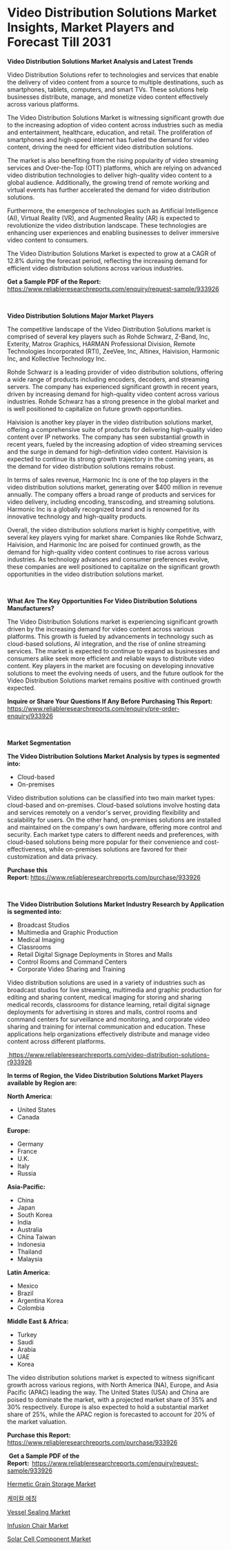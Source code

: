 <p><h1>Video Distribution Solutions Market Insights, Market Players and Forecast Till 2031</h1></p><p><strong>Video Distribution Solutions Market Analysis and Latest Trends</strong></p>
<p><p>Video Distribution Solutions refer to technologies and services that enable the delivery of video content from a source to multiple destinations, such as smartphones, tablets, computers, and smart TVs. These solutions help businesses distribute, manage, and monetize video content effectively across various platforms.</p><p>The Video Distribution Solutions Market is witnessing significant growth due to the increasing adoption of video content across industries such as media and entertainment, healthcare, education, and retail. The proliferation of smartphones and high-speed internet has fueled the demand for video content, driving the need for efficient video distribution solutions.</p><p>The market is also benefiting from the rising popularity of video streaming services and Over-the-Top (OTT) platforms, which are relying on advanced video distribution technologies to deliver high-quality video content to a global audience. Additionally, the growing trend of remote working and virtual events has further accelerated the demand for video distribution solutions.</p><p>Furthermore, the emergence of technologies such as Artificial Intelligence (AI), Virtual Reality (VR), and Augmented Reality (AR) is expected to revolutionize the video distribution landscape. These technologies are enhancing user experiences and enabling businesses to deliver immersive video content to consumers.</p><p>The Video Distribution Solutions Market is expected to grow at a CAGR of 12.8% during the forecast period, reflecting the increasing demand for efficient video distribution solutions across various industries.</p></p>
<p><strong>Get a Sample PDF of the Report:&nbsp;</strong> <a href="https://www.reliableresearchreports.com/enquiry/request-sample/933926">https://www.reliableresearchreports.com/enquiry/request-sample/933926</a></p>
<p>&nbsp;</p>
<p><strong>Video Distribution Solutions Major Market Players</strong></p>
<p><p>The competitive landscape of the Video Distribution Solutions market is comprised of several key players such as Rohde Schwarz, Z-Band, Inc, Exterity, Matrox Graphics, HARMAN Professional Division, Remote Technologies Incorporated (RTI), ZeeVee, Inc, Altinex, Haivision, Harmonic Inc, and Kollective Technology Inc. </p><p>Rohde Schwarz is a leading provider of video distribution solutions, offering a wide range of products including encoders, decoders, and streaming servers. The company has experienced significant growth in recent years, driven by increasing demand for high-quality video content across various industries. Rohde Schwarz has a strong presence in the global market and is well positioned to capitalize on future growth opportunities.</p><p>Haivision is another key player in the video distribution solutions market, offering a comprehensive suite of products for delivering high-quality video content over IP networks. The company has seen substantial growth in recent years, fueled by the increasing adoption of video streaming services and the surge in demand for high-definition video content. Haivision is expected to continue its strong growth trajectory in the coming years, as the demand for video distribution solutions remains robust.</p><p>In terms of sales revenue, Harmonic Inc is one of the top players in the video distribution solutions market, generating over $400 million in revenue annually. The company offers a broad range of products and services for video delivery, including encoding, transcoding, and streaming solutions. Harmonic Inc is a globally recognized brand and is renowned for its innovative technology and high-quality products.</p><p>Overall, the video distribution solutions market is highly competitive, with several key players vying for market share. Companies like Rohde Schwarz, Haivision, and Harmonic Inc are poised for continued growth, as the demand for high-quality video content continues to rise across various industries. As technology advances and consumer preferences evolve, these companies are well positioned to capitalize on the significant growth opportunities in the video distribution solutions market.</p></p>
<p>&nbsp;</p>
<p><strong>What Are The Key Opportunities For Video Distribution Solutions Manufacturers?</strong></p>
<p><p>The Video Distribution Solutions market is experiencing significant growth driven by the increasing demand for video content across various platforms. This growth is fueled by advancements in technology such as cloud-based solutions, AI integration, and the rise of online streaming services. The market is expected to continue to expand as businesses and consumers alike seek more efficient and reliable ways to distribute video content. Key players in the market are focusing on developing innovative solutions to meet the evolving needs of users, and the future outlook for the Video Distribution Solutions market remains positive with continued growth expected.</p></p>
<p><strong>Inquire or Share Your Questions If Any Before Purchasing This Report:</strong> <a href="https://www.reliableresearchreports.com/enquiry/pre-order-enquiry/933926">https://www.reliableresearchreports.com/enquiry/pre-order-enquiry/933926</a></p>
<p>&nbsp;</p>
<p><strong>Market Segmentation</strong></p>
<p><strong>The Video Distribution Solutions Market Analysis by types is segmented into:</strong></p>
<p><ul><li>Cloud-based</li><li>On-premises</li></ul></p>
<p><p>Video distribution solutions can be classified into two main market types: cloud-based and on-premises. Cloud-based solutions involve hosting data and services remotely on a vendor's server, providing flexibility and scalability for users. On the other hand, on-premises solutions are installed and maintained on the company's own hardware, offering more control and security. Each market type caters to different needs and preferences, with cloud-based solutions being more popular for their convenience and cost-effectiveness, while on-premises solutions are favored for their customization and data privacy.</p></p>
<p><strong>Purchase this Report:&nbsp;</strong><a href="https://www.reliableresearchreports.com/purchase/933926">https://www.reliableresearchreports.com/purchase/933926</a></p>
<p>&nbsp;</p>
<p><strong>The Video Distribution Solutions Market Industry Research by Application is segmented into:</strong></p>
<p><ul><li>Broadcast Studios</li><li>Multimedia and Graphic Production</li><li>Medical Imaging</li><li>Classrooms</li><li>Retail Digital Signage Deployments in Stores and Malls</li><li>Control Rooms and Command Centers</li><li>Corporate Video Sharing and Training</li></ul></p>
<p><p>Video distribution solutions are used in a variety of industries such as broadcast studios for live streaming, multimedia and graphic production for editing and sharing content, medical imaging for storing and sharing medical records, classrooms for distance learning, retail digital signage deployments for advertising in stores and malls, control rooms and command centers for surveillance and monitoring, and corporate video sharing and training for internal communication and education. These applications help organizations effectively distribute and manage video content across different platforms.</p></p>
<p><a href="https://www.reliableresearchreports.com/video-distribution-solutions-r933926">&nbsp;https://www.reliableresearchreports.com/video-distribution-solutions-r933926</a></p>
<p><strong>In terms of Region, the Video Distribution Solutions Market Players available by Region are:</strong></p>
<p>
    <p> <strong> North America: </strong>
        <ul>
            <li>United States</li>
            <li>Canada</li>
        </ul>
        </p> 
    <p> <strong> Europe: </strong>
        <ul>
            <li>Germany</li>
            <li>France</li>
            <li>U.K.</li>
            <li>Italy</li>
            <li>Russia</li>
        </ul>
        </p> 
    <p> <strong> Asia-Pacific: </strong>
        <ul>
            <li>China</li>
            <li>Japan</li>
            <li>South Korea</li>
            <li>India</li>
            <li>Australia</li>
            <li>China Taiwan</li>
            <li>Indonesia</li>
            <li>Thailand</li>
            <li>Malaysia</li>
        </ul>
        </p> 
    <p> <strong> Latin America: </strong>
        <ul>
            <li>Mexico</li>
            <li>Brazil</li>
            <li>Argentina Korea</li>
            <li>Colombia</li>
        </ul>
        </p> 
    <p> <strong> Middle East & Africa: </strong>
        <ul>
            <li>Turkey</li>
            <li>Saudi</li>
            <li>Arabia</li>
            <li>UAE</li>
            <li>Korea</li>
        </ul>
    </p>
    </p>
<p><p>The video distribution solutions market is expected to witness significant growth across various regions, with North America (NA), Europe, and Asia Pacific (APAC) leading the way. The United States (USA) and China are poised to dominate the market, with a projected market share of 35% and 30% respectively. Europe is also expected to hold a substantial market share of 25%, while the APAC region is forecasted to account for 20% of the market valuation.</p></p>
<p><strong>Purchase this Report: </strong><a href="https://www.reliableresearchreports.com/purchase/933926">https://www.reliableresearchreports.com/purchase/933926</a></p>
<p>&nbsp;<strong>Get a Sample PDF of the Report:&nbsp;&nbsp;</strong><a href="https://www.reliableresearchreports.com/enquiry/request-sample/933926">https://www.reliableresearchreports.com/enquiry/request-sample/933926</a></p>
<p><strong></strong></p>
<p><p><a href="https://github.com/Sarissaschmalingtr6fz2739/Market-Research-Report-List-2/blob/main/hermetic-grain-storage-market.md">Hermetic Grain Storage Market</a></p><p><a href="https://github.com/wallacBahrtyinger567686/Market-Research-Report-List-1/blob/main/766683352368.md">케미컬 에칭</a></p><p><a href="https://www.linkedin.com/pulse/vessel-sealing-market-analysis-sze-forecasted-period-magae">Vessel Sealing Market</a></p><p><a href="https://www.linkedin.com/pulse/infusion-chair-market-report-reveals-latest-trends-growth-zbkff">Infusion Chair Market</a></p><p><a href="https://github.com/jodemen/Market-Research-Report-List-2/blob/main/solar-cell-component-market.md">Solar Cell Component Market</a></p></p>